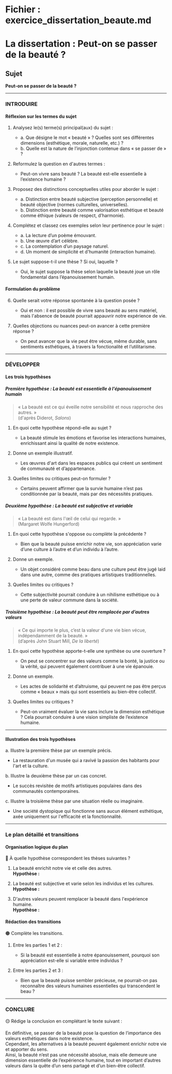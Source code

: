 # Fichier : exercice_dissertation_beaute.md

# La dissertation : Peut-on se passer de la beauté ?

## Sujet
**Peut-on se passer de la beauté ?**

---

### INTRODUIRE

#### Réflexion sur les termes du sujet

1. Analysez le(s) terme(s) principal(aux) du sujet :
   - a. Que désigne le mot « beauté » ? Quelles sont ses différentes dimensions (esthétique, morale, naturelle, etc.) ?
   - b. Quelle est la nature de l’injonction contenue dans « se passer de » ?

2. Reformulez la question en d'autres termes :
   - Peut-on vivre sans beauté ? La beauté est-elle essentielle à l’existence humaine ?

3. Proposez des distinctions conceptuelles utiles pour aborder le sujet :
   - a. Distinction entre beauté subjective (perception personnelle) et beauté objective (normes culturelles, universelles).
   - b. Distinction entre beauté comme valorisation esthétique et beauté comme éthique (valeurs de respect, d’harmonie).

4. Complétez et classez ces exemples selon leur pertinence pour le sujet :
   - a. La lecture d’un poème émouvant.
   - b. Une œuvre d’art célèbre.
   - c. La contemplation d’un paysage naturel.
   - d. Un moment de simplicité et d'humanité (interaction humaine).
   
5. Le sujet suppose-t-il une thèse ? Si oui, laquelle ?
   - Oui, le sujet suppose la thèse selon laquelle la beauté joue un rôle fondamental dans l’épanouissement humain.

#### Formulation du problème

6. Quelle serait votre réponse spontanée à la question posée ?
   - Oui et non : il est possible de vivre sans beauté au sens matériel, mais l'absence de beauté pourrait appauvrir notre expérience de vie.

7. Quelles objections ou nuances peut-on avancer à cette première réponse ?
   - On peut avancer que la vie peut être vécue, même durable, sans sentiments esthétiques, à travers la fonctionalité et l’utilitarisme.

---

### DÉVELOPPER

#### Les trois hypothèses

##### Première hypothèse : La beauté est essentielle à l’épanouissement humain

> « La beauté est ce qui éveille notre sensibilité et nous rapproche des autres. »  
> (d'après Diderot, *Salons*)

1. En quoi cette hypothèse répond-elle au sujet ?
   - La beauté stimule les émotions et favorise les interactions humaines, enrichissant ainsi la qualité de notre existence.

2. Donne un exemple illustratif.
   - Les œuvres d'art dans les espaces publics qui créent un sentiment de communauté et d’appartenance.

3. Quelles limites ou critiques peut-on formuler ?
   - Certains peuvent affirmer que la survie humaine n’est pas conditionnée par la beauté, mais par des nécessités pratiques.

##### Deuxième hypothèse : La beauté est subjective et variable

> « La beauté est dans l'œil de celui qui regarde. »  
> (Margaret Wolfe Hungerford)

1. En quoi cette hypothèse s'oppose ou complète la précédente ?
   - Bien que la beauté puisse enrichir notre vie, son appréciation varie d’une culture à l’autre et d’un individu à l’autre.

2. Donne un exemple.
   - Un objet considéré comme beau dans une culture peut être jugé laid dans une autre, comme des pratiques artistiques traditionnelles.

3. Quelles limites ou critiques ?
   - Cette subjectivité pourrait conduire à un nihilisme esthétique ou à une perte de valeur commune dans la société.

##### Troisième hypothèse : La beauté peut être remplacée par d’autres valeurs

> « Ce qui importe le plus, c’est la valeur d'une vie bien vécue, indépendamment de la beauté. »  
> (d’après John Stuart Mill, *De la liberté*)

1. En quoi cette hypothèse apporte-t-elle une synthèse ou une ouverture ?
   - On peut se concentrer sur des valeurs comme la bonté, la justice ou la vérité, qui peuvent également contribuer à une vie épanouie.

2. Donne un exemple.
   - Les actes de solidarité et d’altruisme, qui peuvent ne pas être perçus comme « beaux » mais qui sont essentiels au bien-être collectif.

3. Quelles limites ou critiques ?
   - Peut-on vraiment évaluer la vie sans inclure la dimension esthétique ? Cela pourrait conduire à une vision simpliste de l’existence humaine.

---

#### Illustration des trois hypothèses

a. Illustre la première thèse par un exemple précis.  
   - La restauration d'un musée qui a ravivé la passion des habitants pour l'art et la culture.

b. Illustre la deuxième thèse par un cas concret.  
   - Le succès revisitée de motifs artistiques populaires dans des communautés contemporaines.

c. Illustre la troisième thèse par une situation réelle ou imaginaire.  
   - Une société dystopique qui fonctionne sans aucun élément esthétique, axée uniquement sur l'efficacité et la fonctionnalité.

---

### Le plan détaillé et transitions

#### Organisation logique du plan

🔴 À quelle hypothèse correspondent les thèses suivantes ?

1. La beauté enrichit notre vie et celle des autres.  
   **Hypothèse :**

2. La beauté est subjective et varie selon les individus et les cultures.  
   **Hypothèse :**

3. D'autres valeurs peuvent remplacer la beauté dans l'expérience humaine.  
   **Hypothèse :**

#### Rédaction des transitions

🟠 Complète les transitions.

1. Entre les parties 1 et 2 :  
   - Si la beauté est essentielle à notre épanouissement, pourquoi son appréciation est-elle si variable entre individus ?

2. Entre les parties 2 et 3 :  
   - Bien que la beauté puisse sembler précieuse, ne pourrait-on pas reconnaître des valeurs humaines essentielles qui transcendent le beau ?

---

### CONCLURE

🟡 Rédige la conclusion en complétant le texte suivant :

En définitive, se passer de la beauté pose la question de l’importance des valeurs esthétiques dans notre existence.  
Cependant, les alternatives à la beauté peuvent également enrichir notre vie et apporter du sens.  
Ainsi, la beauté n’est pas une nécessité absolue, mais elle demeure une dimension essentielle de l’expérience humaine, tout en important d’autres valeurs dans la quête d’un sens partagé et d’un bien-être collectif.